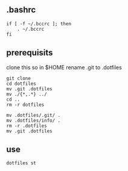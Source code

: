 ## .bashrc
    if [ -f ~/.bccrc ]; then
        . ~/.bccrc
    fi

## prerequisits
clone this so in $HOME rename .git to .dotfiles

    git clone
    cd dotfiles
    mv .git .dotfiles
    mv ./{*,.*} ../
    cd ..
    rm -r dotfiles

    mv .dotfiles/.git/ .
    mv .dotfiles/info/ .
    rm -r .dotfiles
    mv .git .dotfiles

## use
    dotfiles st
